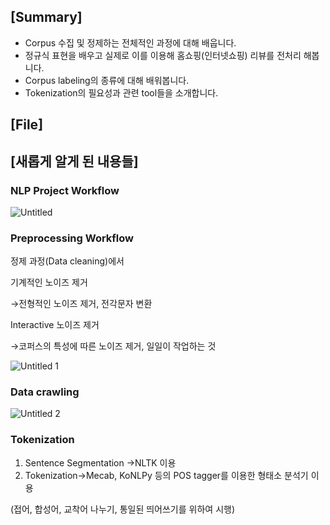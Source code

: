 ## [Summary]

- Corpus 수집 및 정제하는 전체적인 과정에 대해 배웁니다.
- 정규식 표현을 배우고 실제로 이를 이용해 홈쇼핑(인터넷쇼핑) 리뷰를 전처리 해봅니다.
- Corpus labeling의 종류에 대해 배워봅니다.
- Tokenization의 필요성과 관련 tool들을 소개합니다.

## [File]

## [새롭게 알게 된 내용들]

### NLP Project Workflow

![Untitled](https://user-images.githubusercontent.com/55529617/106600548-ef0fe800-659d-11eb-9117-ce5275b27058.png)

### Preprocessing Workflow

정제 과정(Data cleaning)에서 

기계적인 노이즈 제거

→전형적인 노이즈 제거, 전각문자 변환

Interactive 노이즈 제거

→코퍼스의 특성에 따른 노이즈 제거, 일일이 작업하는 것

![Untitled 1](https://user-images.githubusercontent.com/55529617/106600544-ed462480-659d-11eb-9d5b-19e789b41e1e.png)

### Data crawling

![Untitled 2](https://user-images.githubusercontent.com/55529617/106600545-ee775180-659d-11eb-94a1-aa26c5880018.png)

### Tokenization

1. Sentence Segmentation →NLTK 이용
2. Tokenization→Mecab, KoNLPy 등의 POS tagger를 이용한 형태소 분석기 이용

(접어, 합성어, 교착어 나누기, 통일된 띄어쓰기를 위하여 시행)


